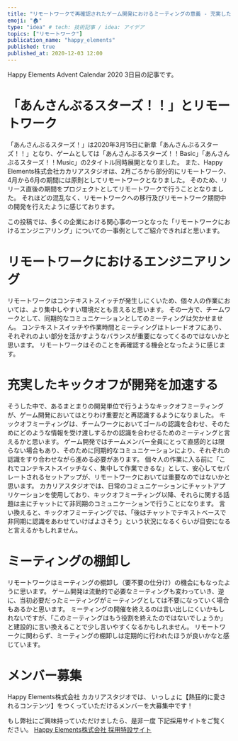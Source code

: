 ```yaml
---
title: "リモートワークで再確認されたゲーム開発におけるミーティングの意義 - 充実したキックオフが開発を加速する"
emoji: "🏠"
type: "idea" # tech: 技術記事 / idea: アイデア
topics: ["リモートワーク"]
publication_name: "happy_elements"
published: true
published_at: 2020-12-03 12:00
---
```


Happy Elements Advent Calendar 2020 3日目の記事です。

# 「あんさんぶるスターズ！！」とリモートワーク

「あんさんぶるスターズ！」は2020年3月15日に新章「あんさんぶるスターズ！！」となり、ゲームとしては「あんさんぶるスターズ！！Basic」「あんさんぶるスターズ！！Music」の2タイトル同時展開となりました。
また、Happy Elements株式会社カカリアスタジオは、2月ごろから部分的にリモートワーク、4月から6月の期間には原則としてリモートワークとなりました。
そのため、リリース直後の期間をプロジェクトとしてリモートワークで行うこととなりました。
それほどの混乱なく、リモートワークへの移行及びリモートワーク期間中の開発を行えたように感じております。

この投稿では、多くの企業における関心事の一つとなった「リモートワークにおけるエンジニアリング」についての一事例としてご紹介できればと思います。

# リモートワークにおけるエンジニアリング

リモートワークはコンテキストスイッチが発生しにくいため、個々人の作業においては、より集中しやすい環境だとも言えると思います。
その一方で、チームワークとして、同期的なコミュニケーションとしてのミーティングは欠かせません。
コンテキストスイッチや作業時間とミーティングはトレードオフにあり、それぞれのよい部分を活かすようなバランスが重要になってくるのではないかと思います。
リモートワークはそのことを再確認する機会となったように感じます。

# 充実したキックオフが開発を加速する

そうした中で、あるまとまりの開発単位で行うようなキックオフミーティングが、ゲーム開発においてはとりわけ重要だと再認識するようになりました。
キックオフミーティングは、チームワークにおいてゴールの認識を合わせ、そのためにどのような情報を受け渡しするかの認識を合わせるためのミーティングと言えるかと思います。
ゲーム開発ではチームメンバー全員にとって直感的とは限らない場合もあり、そのために同期的なコミュニケーションにより、それぞれの認識をすり合わせながら進める必要があります。
個々人の作業に入る前に「これでコンテキストスイッチなく、集中して作業できるな」として、安心してセパレートされるセットアップが、リモートワークにおいては重要なのではないかと思います。
カカリアスタジオでは、日常のコミュニケーションにチャットアプリケーションを使用しており、キックオフミーティング以降、それらに関する話題は主にチャットにて非同期のコミュニケーションで行うことになります。
言い換えると、キックオフミーティングでは、「後はチャットでテキストベースで非同期に認識をあわせていけばよさそう」という状況になるくらいが目安になると言えるかもしれません。

# ミーティングの棚卸し

リモートワークはミーティングの棚卸し（要不要の仕分け）の機会にもなったように思います。
ゲーム開発は流動的で必要なミーティングも変わっていき、逆に、当初必要だったミーティングがミーティングとしては不要になっていく場合もあるかと思います。
ミーティングの開催を終えるのは言い出しにくいかもしれないですが、「このミーティングはもう役割を終えたのではないでしょうか」と建設的に言い換えることで少し言いやすくなるかもしれません。
リモートワークに関わらず、ミーティングの棚卸しは定期的に行われたほうが良いかなと感じています。

# メンバー募集

Happy Elements株式会社 カカリアスタジオでは、
いっしょに【熱狂的に愛されるコンテンツ】をつくっていただけるメンバーを大募集中です！

もし弊社にご興味持っていただけましたら、是非一度
下記採用サイトをご覧ください。
[Happy Elements株式会社 採用特設サイト](https://recruit.happyelements.co.jp/)
